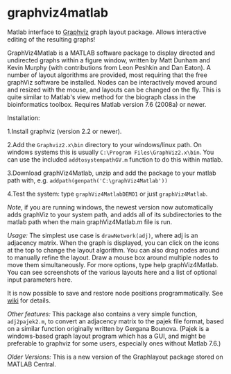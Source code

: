 graphviz4matlab
===============

Matlab interface to [Graphviz](http://www.graphviz.org/) graph layout package. Allows interactive editing of the resulting graphs!

GraphViz4Matlab is a MATLAB software package to display directed and undirected graphs within a figure window, written by Matt Dunham and Kevin Murphy (with contributions from Leon Peshkin and Dan Eaton). A number of layout algorithms are provided, most requiring that the free graphViz software be installed. Nodes can be interactively moved around and resized with the mouse, and layouts can be changed on the fly. This is quite similar to Matlab's view method for the biograph class in the bioinformatics toolbox. Requires Matlab version 7.6 (2008a) or newer.

Installation:

1.Install graphviz (version 2.2 or newer).

2.Add the `Graphviz2.x\bin` directory to your windows/linux path. On windows systems this is usually `C:\Program Files\GraphViz2.x\bin`. You can use the included `addtosystempathGV.m` function to do this within matlab.

3.Download graphViz4Matlab, unzip and add the package to your matlab path with, e.g. `addpath(genpath('C:\graphViz4Matlab'))`

4.Test the system: type `graphViz4MatlabDEMO1` or just `graphViz4Matlab`. 

*Note*, if you are running windows, the newest version now automatically adds graphViz to your system path, and adds all of its subdirectories to the matlab path when the main graphViz4Matlab.m file is run.

*Usage:* The simplest use case is `drawNetwork(adj)`, where adj is an adjacency matrix. When the graph is displayed, you can click on the icons at the top to change the layout algorithm. You can also drag nodes around to manually refine the layout. Draw a mouse box around multiple nodes to move them simultaneously. For more options, type help graphViz4Matlab. You can see screenshots of the various layouts here and a list of optional input parameters here.

It is now possible to save and restore node positions programmatically. See [wiki](https://github.com/graphviz4matlab/graphviz4matlab/wiki) for details. 

*Other features:* This package also contains a very simple function, `adj2pajek2.m`, to convert an adjacency matrix to the pajek file format, based on a similar function originally written by Gergana Bounova. (Pajek is a windows-based graph layout program which has a GUI, and might be preferable to graphviz for some users, especially ones without Matlab 7.6.)

*Older Versions:* This is a new version of the Graphlayout package stored on MATLAB Central. 
